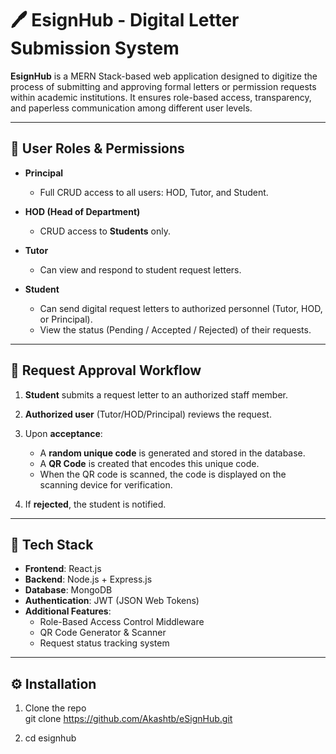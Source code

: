 # 🖊️ EsignHub - Digital Letter Submission System

**EsignHub** is a MERN Stack-based web application designed to digitize the process of submitting and approving formal letters or permission requests within academic institutions. It ensures role-based access, transparency, and paperless communication among different user levels.

---

## 👥 User Roles & Permissions

- **Principal**  
  - Full CRUD access to all users: HOD, Tutor, and Student.

- **HOD (Head of Department)**  
  - CRUD access to **Students** only.

- **Tutor**  
  - Can view and respond to student request letters.

- **Student**  
  - Can send digital request letters to authorized personnel (Tutor, HOD, or Principal).
  - View the status (Pending / Accepted / Rejected) of their requests.

---

## 🔄 Request Approval Workflow

1. **Student** submits a request letter to an authorized staff member.
2. **Authorized user** (Tutor/HOD/Principal) reviews the request.
3. Upon **acceptance**:
   - A **random unique code** is generated and stored in the database.
   - A **QR Code** is created that encodes this unique code.
   - When the QR code is scanned, the code is displayed on the scanning device for verification.

4. If **rejected**, the student is notified.

---

## 🚀 Tech Stack

- **Frontend**: React.js  
- **Backend**: Node.js + Express.js  
- **Database**: MongoDB  
- **Authentication**: JWT (JSON Web Tokens)  
- **Additional Features**:
  - Role-Based Access Control Middleware
  - QR Code Generator & Scanner
  - Request status tracking system

---

## ⚙️ Installation

1. Clone the repo  
   git clone https://github.com/Akashtb/eSignHub.git
   
3. cd esignhub

